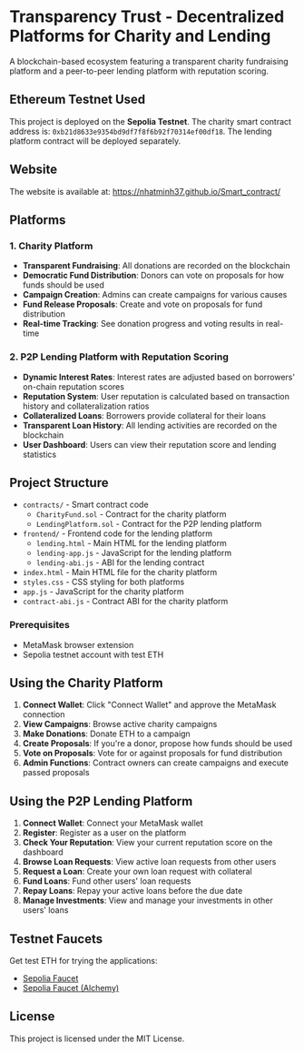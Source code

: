 # Transparency Trust - Decentralized Platforms for Charity and Lending

A blockchain-based ecosystem featuring a transparent charity fundraising platform and a peer-to-peer lending platform with reputation scoring.

## Ethereum Testnet Used
This project is deployed on the **Sepolia Testnet**. The charity smart contract address is: `0xb21d8633e9354bd9df7f8f6b92f70314ef00df18`. The lending platform contract will be deployed separately.

## Website 
The website is available at: https://nhatminh37.github.io/Smart_contract/

## Platforms

### 1. Charity Platform

- **Transparent Fundraising**: All donations are recorded on the blockchain
- **Democratic Fund Distribution**: Donors can vote on proposals for how funds should be used
- **Campaign Creation**: Admins can create campaigns for various causes
- **Fund Release Proposals**: Create and vote on proposals for fund distribution
- **Real-time Tracking**: See donation progress and voting results in real-time

### 2. P2P Lending Platform with Reputation Scoring

- **Dynamic Interest Rates**: Interest rates are adjusted based on borrowers' on-chain reputation scores
- **Reputation System**: User reputation is calculated based on transaction history and collateralization ratios
- **Collateralized Loans**: Borrowers provide collateral for their loans
- **Transparent Loan History**: All lending activities are recorded on the blockchain
- **User Dashboard**: Users can view their reputation score and lending statistics

## Project Structure

- `contracts/` - Smart contract code
  - `CharityFund.sol` - Contract for the charity platform
  - `LendingPlatform.sol` - Contract for the P2P lending platform
- `frontend/` - Frontend code for the lending platform
  - `lending.html` - Main HTML for the lending platform
  - `lending-app.js` - JavaScript for the lending platform
  - `lending-abi.js` - ABI for the lending contract
- `index.html` - Main HTML file for the charity platform
- `styles.css` - CSS styling for both platforms
- `app.js` - JavaScript for the charity platform
- `contract-abi.js` - Contract ABI for the charity platform

### Prerequisites

- MetaMask browser extension
- Sepolia testnet account with test ETH

## Using the Charity Platform

1. **Connect Wallet**: Click "Connect Wallet" and approve the MetaMask connection
2. **View Campaigns**: Browse active charity campaigns
3. **Make Donations**: Donate ETH to a campaign
4. **Create Proposals**: If you're a donor, propose how funds should be used
5. **Vote on Proposals**: Vote for or against proposals for fund distribution
6. **Admin Functions**: Contract owners can create campaigns and execute passed proposals

## Using the P2P Lending Platform

1. **Connect Wallet**: Connect your MetaMask wallet
2. **Register**: Register as a user on the platform
3. **Check Your Reputation**: View your current reputation score on the dashboard
4. **Browse Loan Requests**: View active loan requests from other users
5. **Request a Loan**: Create your own loan request with collateral
6. **Fund Loans**: Fund other users' loan requests
7. **Repay Loans**: Repay your active loans before the due date
8. **Manage Investments**: View and manage your investments in other users' loans

## Testnet Faucets

Get test ETH for trying the applications:
- [Sepolia Faucet](https://cloud.google.com/application/web3/faucet/ethereum/sepolia)
- [Sepolia Faucet (Alchemy)](https://www.alchemy.com/faucets/ethereum-sepolia)

## License

This project is licensed under the MIT License.
